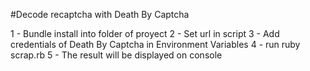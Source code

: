#Decode recaptcha with Death By Captcha

1 - Bundle install into folder of proyect
2 - Set url in script 
3 - Add credentials of Death By Captcha in Environment Variables
4 - run ruby scrap.rb
5 - The result will be displayed on console
